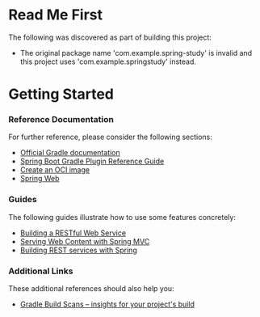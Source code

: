 # Read Me First
The following was discovered as part of building this project:

* The original package name 'com.example.spring-study' is invalid and this project uses 'com.example.springstudy' instead.

# Getting Started

### Reference Documentation
For further reference, please consider the following sections:

* [Official Gradle documentation](https://docs.gradle.org)
* [Spring Boot Gradle Plugin Reference Guide](https://docs.spring.io/spring-boot/docs/3.1.10/gradle-plugin/reference/html/)
* [Create an OCI image](https://docs.spring.io/spring-boot/docs/3.1.10/gradle-plugin/reference/html/#build-image)
* [Spring Web](https://docs.spring.io/spring-boot/docs/3.1.10/reference/htmlsingle/index.html#web)

### Guides
The following guides illustrate how to use some features concretely:

* [Building a RESTful Web Service](https://spring.io/guides/gs/rest-service/)
* [Serving Web Content with Spring MVC](https://spring.io/guides/gs/serving-web-content/)
* [Building REST services with Spring](https://spring.io/guides/tutorials/rest/)

### Additional Links
These additional references should also help you:

* [Gradle Build Scans – insights for your project's build](https://scans.gradle.com#gradle)

